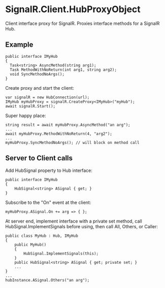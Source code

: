 # SignalR.Client.HubProxyObject
Client interface proxy for SignalR. Proxies interface methods for a SignalR Hub.

## Example

```
public interface IMyHub
{
  Task<string> AsyncMethod(string arg1);
  Task MethodWithNoReturn(int arg1, string arg2);
  void SyncMethodNoArgs();
}
```
Create proxy and start the client:
```
var signalR = new HubConnection(url);
IMyHub myHubProxy = signalR.CreateProxy<IMyHub>("myHub");
await signalR.Start();
```
Super happy place:
```
string result = await myHubProxy.AsyncMethod("an arg");
...
await myHubProxy.MethodWithNoReturn(4, "arg2");
...
myHubProxy.SyncMethodNoArgs(); // will block on method call
```
## Server to Client calls
Add HubSignal property to Hub interface:
```
public interface IMyHub
{
	HubSignal<string> ASignal { get; }
}
```
Subscribe to the "On" event at the client:
```
myHubProxy.ASignal.On += arg => { };
```
At server end, implement interface with a private set method, call HubSignal.ImplementSignals before using, then call All, Others, or Caller:
```
public class MyHub : Hub, IMyHub
{
    public MyHub()
    {
        HubSignal.ImplementSignals(this);
    }
	public HubSignal<string> ASignal { get; private set; }
	...
}
...
hubInstance.ASignal.Others("an arg");
```
